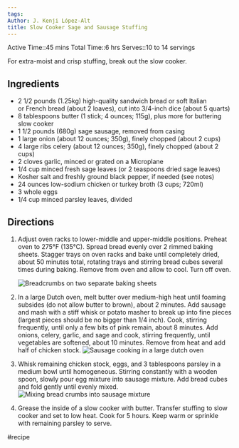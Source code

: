 ```yaml
---
tags: 
Author: J. Kenji López-Alt
title: Slow Cooker Sage and Sausage Stuffing
---
```


Active Time::45 mins
Total Time::6 hrs
Serves::10 to 14 servings

For extra-moist and crisp stuffing, break out the slow cooker.
## Ingredients

- 2 1/2 pounds (1.25kg) high-quality sandwich bread or soft Italian or French bread (about 2 loaves), cut into 3/4-inch dice (about 5 quarts)
- 8 tablespoons butter (1 stick; 4 ounces; 115g), plus more for buttering slow cooker
- 1 1/2 pounds (680g) sage sausage, removed from casing
- 1 large onion (about 12 ounces; 350g), finely chopped (about 2 cups)
- 4 large ribs celery (about 12 ounces; 350g), finely chopped (about 2 cups)
- 2 cloves garlic, minced or grated on a Microplane
- 1/4 cup minced fresh sage leaves (or 2 teaspoons dried sage leaves)
- Kosher salt and freshly ground black pepper, if needed (see notes)
- 24 ounces low-sodium chicken or turkey broth (3 cups; 720ml)
- 3 whole eggs
- 1/4 cup minced parsley leaves, divided


## Directions

1. Adjust oven racks to lower-middle and upper-middle positions. Preheat oven to 275°F (135°C). Spread bread evenly over 2 rimmed baking sheets. Stagger trays on oven racks and bake until completely dried, about 50 minutes total, rotating trays and stirring bread cubes several times during baking. Remove from oven and allow to cool. Turn off oven.
    
    ![Breadcrumbs on two separate baking sheets](https://www.seriouseats.com/thmb/WB24Owmf3ob7OEXqUOIxOSJueXw=/1500x0/filters:no_upscale():max_bytes(150000):strip_icc():format(webp)/20221107-slow-cooker-sage-sausage-stuffing-FredHardy-00-37e99a3922384451b1c443024a7fd4b3.JPG)
2. In a large Dutch oven, melt butter over medium-high heat until foaming subsides (do not allow butter to brown), about 2 minutes. Add sausage and mash with a stiff whisk or potato masher to break up into fine pieces (largest pieces should be no bigger than 1/4 inch). Cook, stirring frequently, until only a few bits of pink remain, about 8 minutes. Add onions, celery, garlic, and sage and cook, stirring frequently, until vegetables are softened, about 10 minutes. Remove from heat and add half of chicken stock.
    ![Sausage cooking in a large dutch oven](https://www.seriouseats.com/thmb/sjByPFE-acHo2i8uFUeDEQXb624=/1500x0/filters:no_upscale():max_bytes(150000):strip_icc():format(webp)/20221107-slow-cooker-sage-sausage-stuffing-FredHardy-01-35d12d557ddc4498a34ae38da8e2e121.JPG)
    
3. Whisk remaining chicken stock, eggs, and 3 tablespoons parsley in a medium bowl until homogeneous. Stirring constantly with a wooden spoon, slowly pour egg mixture into sausage mixture. Add bread cubes and fold gently until evenly mixed.
    ![Mixing bread crumbs into sausage mixture](https://www.seriouseats.com/thmb/e6dSawmrpFpGlX-lR28IwpXqc6g=/1500x0/filters:no_upscale():max_bytes(150000):strip_icc():format(webp)/20221107-slow-cooker-sage-sausage-stuffing-FredHardy-02-85a961ee2a4943e495fa58067fd623dc.JPG)
4. Grease the inside of a slow cooker with butter. Transfer stuffing to slow cooker and set to low heat. Cook for 5 hours. Keep warm or sprinkle with remaining parsley to serve.

#recipe
